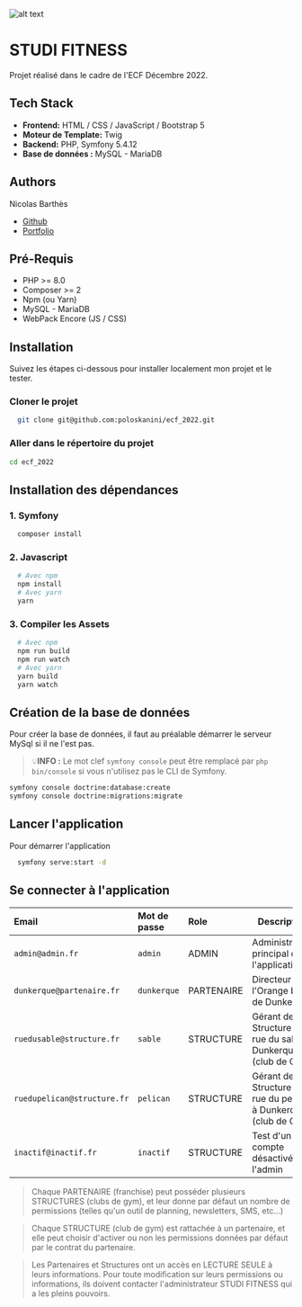 ![alt text](https://www.sngaf.com/wp-content/uploads/2022/09/STUDI-FITNESS-VISUEL-MAIL-1024x614.jpg)

# STUDI FITNESS

Projet réalisé dans le cadre de l'ECF Décembre 2022.


## Tech Stack

- **Frontend:** HTML / CSS / JavaScript / Bootstrap 5
- **Moteur de Template:** Twig
- **Backend:** PHP, Symfony 5.4.12
- **Base de données :** MySQL - MariaDB


## Authors

Nicolas Barthès
- [Github](https://github.com/poloskanini)
- [Portfolio](https://www.nicolasbarthes.com)


## Pré-Requis

- PHP >= 8.0
- Composer >= 2
- Npm (ou Yarn)
- MySQL - MariaDB
- WebPack Encore (JS / CSS)


## Installation

Suivez les étapes ci-dessous pour installer localement mon projet et le tester.


### Cloner le projet

```bash
  git clone git@github.com:poloskanini/ecf_2022.git
```

### Aller dans le répertoire du projet

```bash
cd ecf_2022
```


## Installation des dépendances

### 1. Symfony

```bash
  composer install
```

### 2. Javascript

```bash
  # Avec npm
  npm install
  # Avec yarn
  yarn
```

### 3. Compiler les Assets

```bash
  # Avec npm
  npm run build
  npm run watch
  # Avec yarn
  yarn build
  yarn watch
```


## Création de la base de données

Pour créer la base de données, il faut au préalable démarrer le serveur MySql si il ne l'est pas.

> 💡<b>INFO :</b>
> Le mot clef `symfony console` peut être remplacé par `php bin/console` si vous n'utilisez pas le CLI de Symfony.


```bash
symfony console doctrine:database:create
symfony console doctrine:migrations:migrate
```

<!-- ### Charger des datas en base de données

```bash
symfony console doctrine:fixtures:load -n
``` -->

## Lancer l'application

Pour démarrer l'application

```bash
  symfony serve:start -d
```

## Se connecter à l'application

| Email | Mot de passe     | Role                       | Description |
| :-------- | :------- | :-------------------------------- | -- |
| `admin@admin.fr`      | `admin` | ADMIN | Administrateur principal de l'application|
| `dunkerque@partenaire.fr`      | `dunkerque` | PARTENAIRE | Directeur de l'Orange bleue de Dunkerque|
| `ruedusable@structure.fr`      | `sable` | STRUCTURE | Gérant de la Structure de rue du sable à Dunkerque (club de Gym)|
| `ruedupelican@structure.fr`      | `pelican` | STRUCTURE | Gérant de la Structure de rue du pelican à Dunkerque (club de Gym)|
| `inactif@inactif.fr`      | `inactif` | STRUCTURE | Test d'un compte désactivé par l'admin|

> Chaque PARTENAIRE (franchise) peut posséder plusieurs STRUCTURES (clubs de gym), et leur donne par défaut un nombre de permissions (telles qu'un outil de planning, newsletters, SMS, etc...)

> Chaque STRUCTURE (club de gym) est rattachée à un partenaire, et elle peut choisir d'activer ou non les permissions données par défaut par le contrat du partenaire.

> Les Partenaires et Structures ont un accès en LECTURE SEULE à leurs informations.
> Pour toute modification sur leurs permissions ou informations, ils doivent contacter l'administrateur STUDI FITNESS qui a les pleins pouvoirs.
